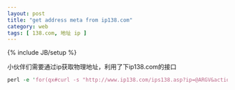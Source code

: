 ```yaml
---
layout: post
title: "get address meta from ip138.com"
category: web 
tags: [ 138.com, 地址 ip ]
---
```

{% include JB/setup %}

小伙伴们需要通过ip获取物理地址，利用了下ip138.com的接口

```perl
perl -e 'for(qx#curl -s "http://www.ip138.com/ips138.asp?ip=@ARGV&action=2" | iconv -f gbk -t utf8#){print "@ARGV\t$1\n" if /数据：(.*?)\</}  ' www.baidu.com
```
